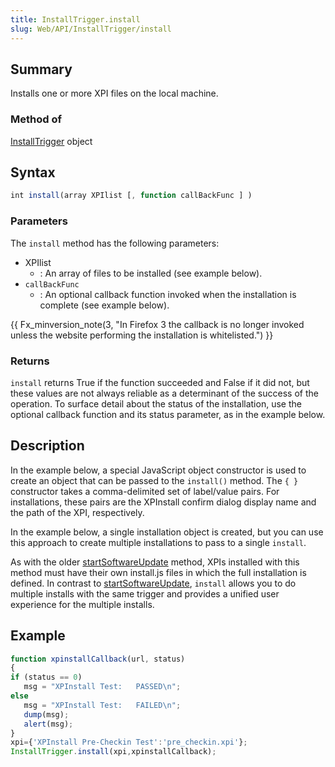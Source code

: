```yaml
---
title: InstallTrigger.install
slug: Web/API/InstallTrigger/install
---
```

## Summary

Installs one or more XPI files on the local machine.

### Method of

[InstallTrigger](/en-US/docs/Web/API/InstallTrigger)
object

## Syntax

```js
int install(array XPIlist [, function callBackFunc ] )
```

### Parameters

The `install` method has the following parameters:

- XPIlist
  - : An array of files to be installed (see example below).
- `callBackFunc`
  - : An optional callback function invoked when the installation is complete (see example
    below).

{{ Fx_minversion_note(3, "In Firefox 3 the callback is no longer invoked unless the
  website performing the installation is whitelisted.") }}

### Returns

`install` returns True if the function succeeded and False if it did not,
but these values are not always reliable as a determinant of the success of the
operation. To surface detail about the status of the installation, use the optional
callback function and its status parameter, as in the example below.

## Description

In the example below, a special JavaScript object constructor is used to create an
object that can be passed to the `install()` method. The `{ }`
constructor takes a comma-delimited set of label/value pairs. For installations, these
pairs are the XPInstall confirm dialog display name and the path of the XPI,
respectively.

In the example below, a single installation object is created, but you can use this
approach to create multiple installations to pass to a single `install`.

As with the older [startSoftwareUpdate](/en-US/docs/Web/API/InstallTrigger/startSoftwareUpdate) method, XPIs installed with this method must have their own
install.js files in which the full installation is defined. In contrast to [startSoftwareUpdate](/en-US/docs/Web/API/InstallTrigger/startSoftwareUpdate), `install` allows you to do multiple installs with
the same trigger and provides a unified user experience for the multiple installs.

## Example

```js
function xpinstallCallback(url, status)
{
if (status == 0)
   msg = "XPInstall Test:   PASSED\n";
else
   msg = "XPInstall Test:   FAILED\n";
   dump(msg);
   alert(msg);
}
xpi={'XPInstall Pre-Checkin Test':'pre_checkin.xpi'};
InstallTrigger.install(xpi,xpinstallCallback);
```
